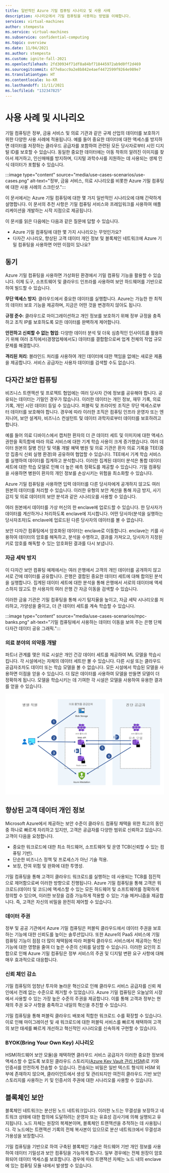 ```yaml
---
title: 일반적인 Azure 기밀 컴퓨팅 시나리오 및 사용 사례
description: 시나리오에서 기밀 컴퓨팅을 사용하는 방법을 이해합니다.
services: virtual-machines
author: stempesta
ms.service: virtual-machines
ms.subservice: confidential-computing
ms.topic: overview
ms.date: 11/04/2021
ms.author: stempesta
ms.custom: ignite-fall-2021
ms.openlocfilehash: 2fd30934f71df8a84bf718445972ab9d0ff2d469
ms.sourcegitcommit: 677e8acc9a2e8b842e4aef4472599f9264e989e7
ms.translationtype: HT
ms.contentlocale: ko-KR
ms.lasthandoff: 11/11/2021
ms.locfileid: "132347825"
---
```

# <a name="use-cases-and-scenarios"></a>사용 사례 및 시나리오
기밀 컴퓨팅은 정부, 금융 서비스 및 의료 기관과 같은 규제 산업의 데이터를 보호하기 위한 다양한 사용 사례에 적용됩니다. 예를 들어 중요한 데이터에 대한 액세스를 방지하면 데이터를 저장하는 클라우드 공급자를 포함하여 관련된 모든 당사자로부터 시민 디지털 ID를 보호할 수 있습니다. 동일한 중요한 데이터에는 아동 착취의 알려진 이미지를 찾아서 제거하고, 인신매매를 방지하며, 디지털 과학수사를 지원하는 데 사용되는 생체 인식 데이터가 포함될 수 있습니다.

:::image type="content" source="media/use-cases-scenarios/use-cases.png" alt-text="정부, 금융 서비스, 의료 시나리오를 비롯한 Azure 기밀 컴퓨팅에 대한 사용 사례의 스크린샷.":::

이 문서에서는 Azure 기밀 컴퓨팅에 대한 몇 가지 일반적인 시나리오에 대해 간략하게 설명합니다. 이 문서의 추천 사항은 기밀 컴퓨팅 서비스와 프레임워크를 사용하여 애플리케이션을 개발하는 시작 지점으로 제공됩니다.

이 문서를 읽은 다음에는 다음과 같은 질문에 답할 수 있습니다.

- Azure 기밀 컴퓨팅에 대한 몇 가지 시나리오는 무엇인가요?
- 다자간 시나리오, 향상된 고객 데이터 개인 정보 및 블록체인 네트워크에 Azure 기밀 컴퓨팅을 사용하면 어떤 이점이 있나요?

## <a name="motivations"></a>동기
Azure 기밀 컴퓨팅을 사용하면 가상화된 환경에서 기밀 컴퓨팅 기능을 활용할 수 있습니다. 이제 도구, 소프트웨어 및 클라우드 인프라를 사용하여 보안 하드웨어를 기반으로 하여 빌드할 수 있습니다.  

**무단 액세스 방지**: 클라우드에서 중요한 데이터를 실행합니다. Azure는 가능한 한 최적의 데이터 보호 기능을 제공하며, 지금은 어떤 것을 변경하지 않아도 됩니다.

**규정 준수**: 클라우드로 마이그레이션하고 개인 정보를 보호하기 위해 정부 규정을 충족하고 조직 IP를 보호하도록 모든 데이터를 완벽하게 제어합니다.

**안전하고 신뢰할 수 없는 협업**: 다양한 데이터 분석 및 더욱 심층적인 인사이트를 활용하기 위해 여러 조직에서(경쟁업체에서도) 데이터를 결합함으로써 업계 전체의 작업 규모 문제를 해결합니다.

**격리된 처리**: 블라인드 처리를 사용하여 개인 데이터에 대한 책임을 없애는 새로운 제품을 제공합니다. 서비스 공급자는 사용자 데이터를 검색할 수도 없습니다. 

## <a name="secure-multi-party-computation"></a>다자간 보안 컴퓨팅

비즈니스 트랜잭션 및 프로젝트 협업에는 여러 당사자 간에 정보를 공유해야 합니다. 공유되는 데이터는 기밀인 경우가 많습니다. 이러한 데이터는 개인 정보, 재무 기록, 의료 기록, 개인 시민 데이터 등일 수 있습니다. 퍼블릭 및 프라이빗 조직은 무단 액세스로부터 데이터를 보호해야 합니다. 경우에 따라 이러한 조직은 컴퓨팅 인프라 운영자 또는 엔지니어, 보안 설계자, 비즈니스 컨설턴트 및 데이터 과학자로부터 데이터를 보호하려고 합니다.

예를 들어 의료 디바이스에서 캡처한 환자의 더 큰 데이터 세트 및 이미지에 대한 액세스 권한을 획득함에 따라 의료 서비스에 대한 기계 학습 사용이 크게 증가했습니다. 여러 데이터 원본의 질병 진단 및 약품 개발 혜택 병원 및 의료 기관은 환자 의료 기록을 TEE(중앙 집중식 신뢰 실행 환경)와 공유하여 협업할 수 있습니다. TEE에서 기계 학습 서비스를 실행하여 데이터를 집계하고 분석합니다. 이러한 집계된 데이터 분석은 통합 데이터 세트에 대한 학습 모델로 인해 더 높은 예측 정확도를 제공할 수 있습니다. 기밀 컴퓨팅을 사용하면 병원이 환자의 개인 정보를 손상시키는 위험을 최소화할 수 있습니다.

Azure 기밀 컴퓨팅을 사용하면 입력 데이터를 다른 당사자에게 공개하지 않고도 여러 원본의 데이터를 처리할 수 있습니다. 이러한 유형의 보안 계산을 통해 자금 방지, 사기 감지 및 의료 데이터의 보안 분석과 같은 시나리오를 사용할 수 있습니다.

여러 원본에서 데이터를 가상 머신의 한 enclave에 업로드할 수 있습니다. 한 당사자가 데이터를 계산하거나 처리하도록 enclave에 지시합니다. 어떤 당사자(분석을 실행하는 당사자조차)도 enclave에 업로드된 다른 당사자의 데이터를 볼 수 없습니다.

보안 다자간 컴퓨팅에서 암호화된 데이터는 enclave로 이동합니다. enclave는 키를 사용하여 데이터의 암호를 해독하고, 분석을 수행하고, 결과를 가져오고, 당사자가 지정된 키로 암호를 해독할 수 있는 암호화된 결과를 다시 보냅니다.

### <a name="anti-money-laundering"></a>자금 세탁 방지

이 다자간 보안 컴퓨팅 예제에서는 여러 은행에서 고객의 개인 데이터를 공개하지 않고 서로 간에 데이터를 공유합니다. 은행은 결합된 중요한 데이터 세트에 대해 합의된 분석을 실행합니다. 집계된 데이터 세트에 대한 분석을 통해 은행에서 서로의 데이터에 액세스하지 않고도 한 사용자의 여러 은행 간 자금 이동을 검색할 수 있습니다.

이러한 금융 기관은 기밀 컴퓨팅을 통해 사기 탐지율을 높이고, 자금 세탁 시나리오를 처리하고, 가양성을 줄이고, 더 큰 데이터 세트를 계속 학습할 수 있습니다.

:::image type="content" source="media/use-cases-scenarios/mpc-banks.png" alt-text="기밀 컴퓨팅에서 사용하는 데이터 이동을 보여 주는 은행 단체 다자간 데이터 공유 그래픽.":::

### <a name="drug-development-in-healthcare"></a>의료 분야의 의약품 개발

파트너 관계를 맺은 의료 시설은 개인 건강 데이터 세트를 제공하여 ML 모델을 학습시킵니다. 각 시설에서는 자체의 데이터 세트만 볼 수 있습니다. 다른 시설 또는 클라우드 공급자조차도 데이터 또는 학습 모델을 볼 수 없습니다. 모든 시설에서 학습된 모델을 사용하면 이점을 얻을 수 있습니다. 더 많은 데이터를 사용하여 모델을 만들면 모델이 더 정확하게 됩니다. 모델을 학습시키는 데 기여한 각 시설은 모델을 사용하여 유용한 결과를 얻을 수 있습니다.

![시나리오 간의 증명을 보여 주는 기밀 의료 시나리오 다이어그램](media/use-cases-scenarios/confidential_healthcare.png)

## <a name="enhanced-customer-data-privacy"></a>향상된 고객 데이터 개인 정보

Microsoft Azure에서 제공하는 보안 수준이 클라우드 컴퓨팅 채택을 위한 최고의 동인 중 하나로 빠르게 자리하고 있지만, 고객은 공급자를 다양한 범위로 신뢰하고 있습니다. 고객이 다음을 요청합니다.

- 중요한 워크로드에 대한 최소 하드웨어, 소프트웨어 및 운영 TCB(신뢰할 수 있는 컴퓨팅 기반).
- 단순한 비즈니스 정책 및 프로세스가 아닌 기술 적용.
- 보장, 잔여 위험 및 완화에 대한 투명성.

기밀 컴퓨팅을 통해 고객이 클라우드 워크로드를 실행하는 데 사용되는 TCB를 점진적으로 제어함으로써 이러한 방향으로 진행됩니다. Azure 기밀 컴퓨팅을 통해 고객은 워크로드(데이터 및 코드)에 액세스할 수 있는 모든 하드웨어 및 소프트웨어를 정확하게 정의할 수 있으며, 이러한 보장을 검증 가능하게 적용할 수 있는 기술 메커니즘을 제공합니다. 즉, 고객은 자신의 비밀을 완전히 제어할 수 있습니다.

### <a name="data-sovereignty"></a>데이터 주권

정부 및 공공 기관에서 Azure 기밀 컴퓨팅은 퍼블릭 클라우드에서 데이터 주권을 보호하는 기능에 대한 신뢰도를 높이는 솔루션입니다. 또한 Azure의 PaaS 서비스에 기밀 컴퓨팅 기능이 점점 더 많이 채택됨에 따라 퍼블릭 클라우드 서비스에서 제공하는 혁신 기능에 대한 영향을 줄여 더 높은 수준의 신뢰를 달성할 수 있습니다. 이러한 요인의 조합으로 인해 Azure 기밀 컴퓨팅은 정부 서비스의 주권 및 디지털 변환 요구 사항에 대해 매우 효과적으로 대응합니다.

### <a name="reduced-chain-of-trust"></a>신뢰 체인 감소

기밀 컴퓨팅의 엄청난 투자와 놀라운 혁신으로 인해 클라우드 서비스 공급자를 신뢰 체인에서 전례 없는 수준으로 제거할 수 있었습니다. Azure 기밀 컴퓨팅은 오늘날의 시장에서 사용할 수 있는 가장 높은 수준의 주권을 제공합니다. 이를 통해 고객과 정부는 현재의 주권 요구 사항을 충족하고 내일의 혁신을 추진할 수 있습니다.

기밀 컴퓨팅을 통해 퍼블릭 클라우드 배포에 적합한 워크로드 수를 확장할 수 있습니다. 이로 인해 마이그레이션 및 새 워크로드에 대한 퍼블릭 서비스를 빠르게 채택하여 고객의 보안 태세를 빠르게 개선하고 혁신적인 시나리오를 신속하게 구현할 수 있습니다.

### <a name="byok-bring-your-own-key-scenarios"></a>BYOK(Bring Your Own Key) 시나리오

HSM(하드웨어 보안 모듈)을 채택하면 클라우드 서비스 공급자가 이러한 중요한 정보에 액세스할 수 없도록 보호된 클라우드 스토리지[(Azure Key Vault 관리 HSM)](\..\key-vault\managed-hsm\overview.md)로 키와 인증서를 안전하게 전송할 수 있습니다. 전송되는 비밀은 일반 텍스트 형식의 HSM 외부에 존재하지 않으며, 클라이언트에서 생성 및 관리되지만 여전히 클라우드 기반 보안 스토리지를 사용하는 키 및 인증서의 주권에 대한 시나리오를 사용할 수 있습니다.

## <a name="secure-blockchain"></a>블록체인 보안

블록체인 네트워크는 분산된 노드 네트워크입니다. 이러한 노드는 무결성을 보장하고 네트워크 상태에 대한 합의에 도달하려는 운영자 또는 유효성 검사기에 의해 실행되고 유지됩니다. 노드 자체는 원장의 복제본이며, 블록체인 트랜잭션을 추적하는 데 사용됩니다. 각 노드에는 트랜잭션 기록의 전체 복사본이 있으므로 분산 네트워크에서 무결성과 가용성을 보장합니다.

기밀 컴퓨팅을 기반으로 하여 구축된 블록체인 기술은 하드웨어 기반 개인 정보를 사용하여 데이터 기밀성과 보안 컴퓨팅을 가능하게 합니다. 일부 경우에는 전체 원장이 암호화되어 데이터 액세스를 보호합니다. 경우에 따라 트랜잭션 자체는 노드 내의 enclave에 있는 컴퓨팅 모듈 내에서 발생할 수 있습니다.
